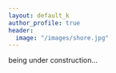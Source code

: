 ```yaml
---
layout: default_k
author_profile: true
header:
  image: "/images/shore.jpg"
---
```


being under construction...
